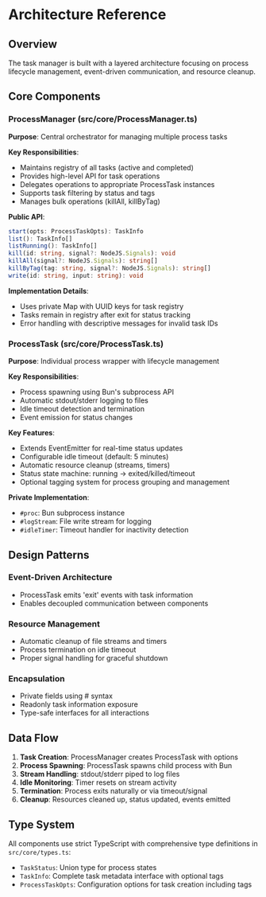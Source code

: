 # Architecture Reference

## Overview

The task manager is built with a layered architecture focusing on process lifecycle management, event-driven communication, and resource cleanup.

## Core Components

### ProcessManager (src/core/ProcessManager.ts)

**Purpose**: Central orchestrator for managing multiple process tasks

**Key Responsibilities**:
- Maintains registry of all tasks (active and completed)
- Provides high-level API for task operations
- Delegates operations to appropriate ProcessTask instances
- Supports task filtering by status and tags
- Manages bulk operations (killAll, killByTag)

**Public API**:
```typescript
start(opts: ProcessTaskOpts): TaskInfo
list(): TaskInfo[]
listRunning(): TaskInfo[]
kill(id: string, signal?: NodeJS.Signals): void
killAll(signal?: NodeJS.Signals): string[]
killByTag(tag: string, signal?: NodeJS.Signals): string[]
write(id: string, input: string): void
```

**Implementation Details**:
- Uses private Map with UUID keys for task registry
- Tasks remain in registry after exit for status tracking
- Error handling with descriptive messages for invalid task IDs

### ProcessTask (src/core/ProcessTask.ts)

**Purpose**: Individual process wrapper with lifecycle management

**Key Responsibilities**:
- Process spawning using Bun's subprocess API
- Automatic stdout/stderr logging to files
- Idle timeout detection and termination
- Event emission for status changes

**Key Features**:
- Extends EventEmitter for real-time status updates
- Configurable idle timeout (default: 5 minutes)
- Automatic resource cleanup (streams, timers)
- Status state machine: running → exited/killed/timeout
- Optional tagging system for process grouping and management

**Private Implementation**:
- `#proc`: Bun subprocess instance
- `#logStream`: File write stream for logging
- `#idleTimer`: Timeout handler for inactivity detection

## Design Patterns

### Event-Driven Architecture
- ProcessTask emits 'exit' events with task information
- Enables decoupled communication between components

### Resource Management
- Automatic cleanup of file streams and timers
- Process termination on idle timeout
- Proper signal handling for graceful shutdown

### Encapsulation
- Private fields using # syntax
- Readonly task information exposure
- Type-safe interfaces for all interactions

## Data Flow

1. **Task Creation**: ProcessManager creates ProcessTask with options
2. **Process Spawning**: ProcessTask spawns child process with Bun
3. **Stream Handling**: stdout/stderr piped to log files
4. **Idle Monitoring**: Timer resets on stream activity
5. **Termination**: Process exits naturally or via timeout/signal
6. **Cleanup**: Resources cleaned up, status updated, events emitted

## Type System

All components use strict TypeScript with comprehensive type definitions in `src/core/types.ts`:

- `TaskStatus`: Union type for process states
- `TaskInfo`: Complete task metadata interface with optional tags
- `ProcessTaskOpts`: Configuration options for task creation including tags